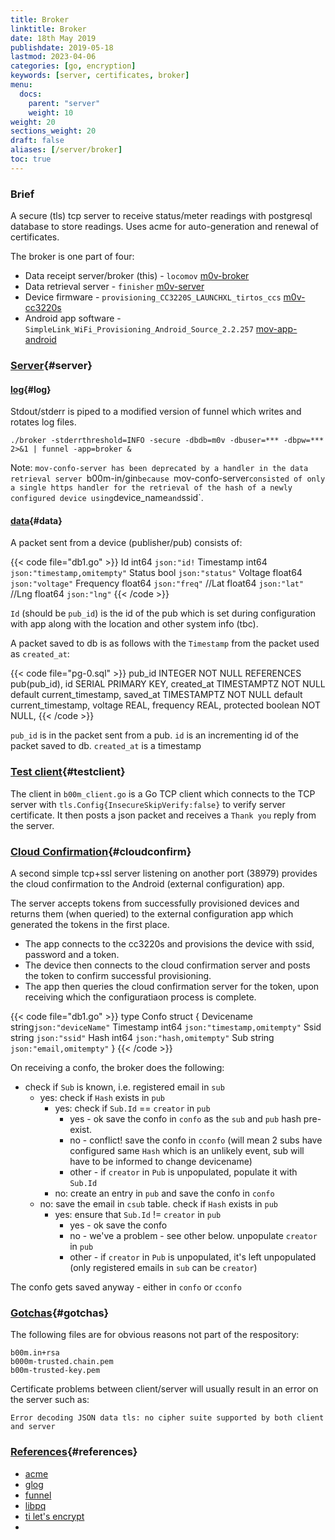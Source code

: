 ```yaml
---
title: Broker
linktitle: Broker
date: 18th May 2019
publishdate: 2019-05-18
lastmod: 2023-04-06
categories: [go, encryption]
keywords: [server, certificates, broker]
menu:
  docs:
    parent: "server"
    weight: 10
weight: 20
sections_weight: 20
draft: false
aliases: [/server/broker]
toc: true
---
```


### Brief  

A secure (tls) tcp server to receive status/meter readings with postgresql database to store readings. Uses acme for auto-generation and renewal of certificates.

The broker is one part of four:

+ Data receipt server/broker (this) - `locomov` [m0v-broker](https://github.com/m0vin/m0v-broker)
+ Data retrieval server - `finisher` [m0v-server](https://github.com/m0vin/m0v-server)
+ Device firmware - `provisioning_CC3220S_LAUNCHXL_tirtos_ccs` [m0v-cc3220s](https://github.com/m0vin/m0v-cc3220s)
+ Android app software - `SimpleLink_WiFi_Provisioning_Android_Source_2.2.257` [mov-app-android](htps://github.com/m0vin/m0v-app-android)

### [Server](#server){#server}

#### [log](#log){#log}

Stdout/stderr is piped to a modified version of funnel which writes and rotates log files. 

```
./broker -stderrthreshold=INFO -secure -dbdb=m0v -dbuser=*** -dbpw=*** 2>&1 | funnel -app=broker &
``` 

Note: `mov-confo-server has been deprecated by a handler in the data retrieval server `b00m-in/gin` because  `mov-confo-server` consisted of only a single https handler for the retrieval of the hash of a newly configured device using `device_name` and `ssid`.

#### [data](#data){#data}

A packet sent from a device (publisher/pub) consists of:

{{< code file="db1.go" >}}
Id int64 `json:"id!`
Timestamp int64 `json:"timestamp,omitempty"`
Status bool `json:"status"`
Voltage float64 `json:"voltage"`
Frequency float64 `json:"freq"`
//Lat float64 `json:"lat"`
//Lng float64 `json:"lng"`
{{< /code >}}

`Id` (should be `pub_id`) is the id of the pub which is set during configuration with app along with the location and other system info (tbc). 

A packet saved to db is as follows with the `Timestamp` from the packet used as `created_at`:

{{< code file="pg-0.sql" >}}
pub_id INTEGER NOT NULL REFERENCES pub(pub_id),
id SERIAL PRIMARY KEY, 
created_at TIMESTAMPTZ NOT NULL default current_timestamp,
saved_at TIMESTAMPTZ NOT NULL default current_timestamp,
voltage REAL,
frequency REAL,
protected boolean NOT NULL,
{{< /code >}}

`pub_id` is in the packet sent from a pub. `id` is an incrementing id of the packet saved to db. `created_at` is a timestamp 


### [Test client](#testclient){#testclient}

The client in `b00m_client.go` is a Go TCP client which connects to the TCP server with `tls.Config{InsecureSkipVerify:false}` to verify server certificate. It then posts a json packet and receives a `Thank you` reply from the server. 

### [Cloud Confirmation](#cloudconfirm){#cloudconfirm}

A second simple tcp+ssl server listening on another port (38979) provides the cloud confirmation to the Android (external configuration) app. 

The server accepts tokens from successfully provisioned devices and returns them (when queried) to the external configuration app which generated the tokens in the first place. 

+ The app connects to the cc3220s and provisions the device with ssid, password and a token. 
+ The device then connects to the cloud confirmation server and posts the token to confirm successful provisioning. 
+ The app then queries the cloud confirmation server for the token, upon receiving which the configuratiaon process is complete.  

{{< code file="db1.go" >}}
type Confo struct {
    Devicename string`json:"deviceName"`
    Timestamp int64 `json:"timestamp,omitempty"`
    Ssid string `json:"ssid"`
    Hash int64 `json:"hash,omitempty"`
    Sub string `json:"email,omitempty"`
}
{{< /code >}}

On receiving a confo, the broker does the following: 
- check if `Sub` is known, i.e. registered email in `sub`
    - yes: check if `Hash` exists in `pub`
        - yes: check if `Sub.Id` == `creator` in `pub`
            - yes - ok save the confo in `confo` as the `sub` and `pub` hash pre-exist. 
            - no - conflict! save the confo in `cconfo` (will mean 2 subs have configured same `Hash` which is an unlikely event, sub will have to be informed to change devicename)
            - other - if `creator` in `Pub` is unpopulated, populate it with `Sub.Id`
        - no: create an entry in `pub` and save the confo in `confo`
    - no: save the email in `csub` table. check if `Hash` exists in `pub`
        - yes: ensure that `Sub.Id` != `creator` in `pub`
            - yes - ok save the confo
            - no - we've a problem - see other below. unpopulate `creator` in `pub`
            - other - if `creator` in `Pub` is unpopulated, it's left unpopulated (only registered emails in `sub` can be `creator`)

The confo gets saved anyway - either in `confo` or `cconfo`

### [Gotchas](#gotchas){#gotchas}

The following files are for obvious reasons not part of the respository:

```
b00m.in+rsa
b000m-trusted.chain.pem
b00m-trusted-key.pem
```
Certificate problems between client/server will usually result in an error on the server such as:

```
Error decoding JSON data tls: no cipher suite supported by both client and server
```

### [References](#references){#references}

+ [acme](https://godoc.org/golang.org/x/crypto/acme/)
+ [glog](https://godoc.org/github.com/golang/glog)
+ [funnel](https://github.com/agnivade/funnel)
+ [libpq](https://godoc.org/github.com/lib/pq)
+ [ti let's encrypt](https:////e2e.ti.com/support/wireless-connectivity/wifi/f/968/t/587690?tisearch=e2e-sitesearch&keymatch=letsencrypt) 
+ [](https://)

